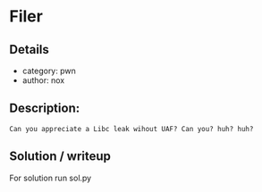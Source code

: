 # Filer 

## Details
* category: pwn
* author: nox

## Description:
	Can you appreciate a Libc leak wihout UAF? Can you? huh? huh?

## Solution / writeup
For solution run sol.py
